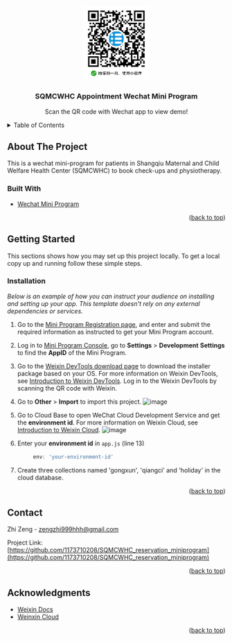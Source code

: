 <a name="readme-top"></a>


<!-- PROJECT LOGO -->
<br />
<div align="center">
  <a href="https://github.com/1173710208/SQMCWHC_reservation_miniprogram">
    <img src="miniprogram/images/QR.jpg" alt="QR Code" width="30%" height="30%">
  </a>

  <h3 align="center">SQMCWHC Appointment Wechat Mini Program</h3>

  <p align="center">
    Scan the QR code with Wechat app to view demo!
  </p>
</div>



<!-- TABLE OF CONTENTS -->
<details>
  <summary>Table of Contents</summary>
  <ol>
    <li>
      <a href="#about-the-project">About The Project</a>
      <ul>
        <li><a href="#built-with">Built With</a></li>
      </ul>
    </li>
    <li>
      <a href="#getting-started">Getting Started</a>
      <ul>
        <li><a href="#prerequisites">Prerequisites</a></li>
        <li><a href="#installation">Installation</a></li>
      </ul>
    </li>
    <li><a href="#usage">Usage</a></li>
    <li><a href="#roadmap">Roadmap</a></li>
    <li><a href="#contributing">Contributing</a></li>
    <li><a href="#license">License</a></li>
    <li><a href="#contact">Contact</a></li>
    <li><a href="#acknowledgments">Acknowledgments</a></li>
  </ol>
</details>


<!-- ABOUT THE PROJECT -->
## About The Project

This is a wechat mini-program for patients in Shangqiu Maternal and Child Welfare Health Center (SQMCWHC) to book check-ups and physiotherapy.

### Built With

* <a href="https://developers.weixin.qq.com/miniprogram/en/dev/framework/">Wechat Mini Program</a>

<p align="right">(<a href="#readme-top">back to top</a>)</p>


<!-- GETTING STARTED -->
## Getting Started

This sections shows how you may set up this project locally.
To get a local copy up and running follow these simple steps.

### Installation

_Below is an example of how you can instruct your audience on installing and setting up your app. This template doesn't rely on any external dependencies or services._

1. Go to the [Mini Program Registration page](https://mp.weixin.qq.com/wxopen/waregister?action=step1), and enter and submit the required information as instructed to get your Mini Program account.
2. Log in to [Mini Program Console](https://mp.weixin.qq.com/), go to **Settings** > **Development** **Settings** to find the **AppID** of the Mini Program.
3. Go to the [Weixin DevTools download page](https://developers.weixin.qq.com/miniprogram/dev/devtools/download.html) to download the installer package based on your OS. For more information on Weixin DevTools, see [Introduction to Weixin DevTools](https://developers.weixin.qq.com/miniprogram/en/dev/devtools/devtools.html). Log in to the Weixin DevTools by scanning the QR code with Weixin.

4. Go to **Other** > **Import**  to import this project.
   ![image](https://github.com/1173710208/SQMCWHC_reservation_miniprogram/assets/47967213/d822fa5d-230e-4590-9daa-2b4f082015bc)

5. Go to Cloud Base to open WeChat Cloud Development Service and get the **environment id**. For more information on Weixin Cloud, see [Introduction to Weixin Cloud](https://developers.weixin.qq.com/miniprogram/en/dev/wxcloud/basis/getting-started.html).
   ![image](https://github.com/1173710208/SQMCWHC_reservation_miniprogram/assets/47967213/01231a85-d88d-4c67-b8b6-3de584f0609e)

6. Enter your **environment id** in `app.js` (line 13)
   ```js
        env: 'your-environment-id'
   ```
7. Create three collections named 'gongxun', 'qiangci' and 'holiday' in the cloud database.

<p align="right">(<a href="#readme-top">back to top</a>)</p>


<!-- CONTACT -->
## Contact

Zhi Zeng - zengzhi999hhh@gmail.com

Project Link: [https://github.com/1173710208/SQMCWHC_reservation_miniprogram](https://github.com/1173710208/SQMCWHC_reservation_miniprogram)

<p align="right">(<a href="#readme-top">back to top</a>)</p>


<!-- ACKNOWLEDGMENTS -->
## Acknowledgments

* [Weixin Docs](https://developers.weixin.qq.com/miniprogram/en/dev/framework/)
* [Weinxin Cloud](https://developers.weixin.qq.com/miniprogram/en/dev/wxcloud/basis/getting-started.html)

<p align="right">(<a href="#readme-top">back to top</a>)</p>

